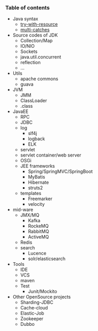 ### Table of contents
* Java syntax  
    * [try-with-resource](https://github.com/ZhangLaibao/machine_gun/blob/master/java/try-with-resource.md)
    * [multi-catches](https://github.com/ZhangLaibao/machine_gun/blob/master/java/multi-catches.md)
* Source codes of JDK
    * Collection/Map
    * IO/NIO
    * Sockets
    * java.util.concurrent
    * reflection
    * ...
* Utils
    * apache commons
    * guava
* JVM
    * JMM
    * ClassLoader
    * .class
* JavaEE
    * RPC
    * JDBC
    * log
        * slf4j
        * logback
        * ELK
    * servlet
    * servlet container/web server
    * OSGi
    * JEE frameworks
        * Spring/SpringMVC/SpringBoot
        * MyBatis
        * Hibernate
        * struts2
    * templates
        * Freemarker
        * velocity
* mid-ware
    * JMX/MQ
        * Kafka
        * RockeMQ
        * RabbitMQ
        * ActiveMQ
    * Redis
    * search
        * Lucence
        * solr/elasticsearch
* Tools
    * IDE
    * VCS
    * maven
    * Test
        * Junit/Mockito
* Other OpenSource projects
    * Sharding-JDBC
    * Cache-cloud
    * Elastic-Job
    * Zookeeper
    * Dubbo

